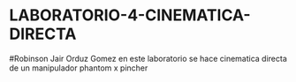 # LABORATORIO-4-CINEMATICA-DIRECTA
#Robinson Jair Orduz Gomez
en este laboratorio se hace cinematica directa de un manipulador phantom x pincher
